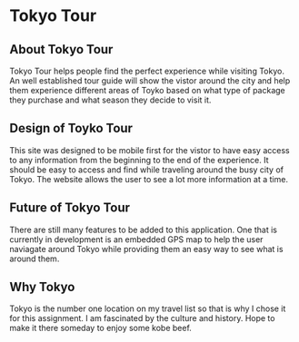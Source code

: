 # Tokyo Tour

## About Tokyo Tour
Tokyo Tour helps people find the perfect experience while visiting Tokyo. An well established tour guide will show the vistor around the city and help them experience different areas of Toyko based on what type of package they purchase and what season they decide to visit it.

## Design of Toyko Tour
 This site was designed to be mobile first for the vistor to have easy access to any information from the beginning to the end of the experience. It should be easy to access and find while traveling around the busy city of Tokyo. The website allows the user to see a lot more information at a time.
 
## Future of Tokyo Tour
 There are still many features to be added to this application. One that is currently in development is an embedded GPS map to help the user naviagate around Tokyo while providing them an easy way to see what is around them. 
 
## Why Tokyo
  Tokyo is the number one location on my travel list so that is why I chose it for this assignment. I am fascinated by the culture and history. Hope to make it there someday to enjoy some kobe beef.
